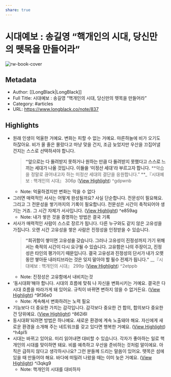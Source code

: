 ```yaml
---
share: true
---
```


# 시대예보 : 송길영 “핵개인의 시대, 당신만의 뗏목을 만들어라”

![rw-book-cover](https://longblack-contens.s3.ap-northeast-2.amazonaws.com/image/20230925/1695638155ad40b7dcd204f5391cd84b1434f020ab.png)

## Metadata
- Author: [[LongBlack|LongBlack]]
- Full Title: 시대예보 : 송길영 “핵개인의 시대, 당신만의 뗏목을 만들어라”
- Category: #articles
- URL: https://www.longblack.co/note/837

## Highlights
- 원래 인생이 억울한 거예요. 변화는 피할 수 없는 거예요. 마른하늘에 비가 오기도 하잖아요. 비가 올 줄은 몰랐다고 마냥 맞을 건지, 조금 늦었지만 우산을 끄집어낼 건지는 스스로 선택하셔야 합니다.
  > **“앞으로는 다 돌려받지 못하거나 원하는 만큼 다 돌려받지 못했다고 스스로 느끼는 세대가 나올 것입니다. 이들을 ‘미정산 세대’라 부르고자 합니다.** **악습을 정말로 끊어내고자 하는 미정산 세대의 결단을 응원합니다.” 
  > **_『시대예보 : 핵개인의 시대』 306p ([View Highlight](https://read.readwise.io/read/01hbyw35c9b95r88be2n7b7e6w)) ^gdpwnb
    - Note: 억울하겠지만 변화는 막을 수 없다
- 그러면 매력적인 서사는 어떻게 완성될까요? 사실 단순합니다. 전문성이 필요해요. 그리고 그 전문성을 쌓기까지의 기록이 필요합니다. 전문성은 시간이 축적되어야 생기는 거죠. 그 시간 자체가 서사입니다. ([View Highlight](https://read.readwise.io/read/01hbywjs5bpbbpg4kcjqtpn54s)) ^e859ag
    - Note: 내가 쌓은 것을 증명하는 방법은 결국 기록
- 서사가 매력적인 사람이 스스로 장르가 됩니다. 다른 누구와도 같지 않은 고유성을 가집니다. 오랜 시간 고유성을 쌓은 사람은 진정성을 인정받을 수 있습니다. 
  > **“희귀함이 쌓이면 고유성을 갖습니다. 그러나 고유성이 진정성까지 가기 위해서는 축적의 시간이 다시 요구될 수 있습니다. 고유함은 나의 주장이고, 진정성은 타인의 평가이기 때문입니다. 결국 고유성과 진정성의 단서가 내가 오랫동안 쌓아둔 내러티브라는 것은 잊지 말아야 할 필수 전제가 됩니다.”** 
  > __『시대예보 : 핵개인의 시대』 299p ([View Highlight](https://read.readwise.io/read/01hbyxks5h7hkepp7ytkrg1sp1)) ^2etppb
    - Note: 진정성은 고유함에서 내비치는것
- ‘동시대화’해야 합니다. 시대의 흐름에 맞춰 나 자신을 변화시키는 거예요. 결국은 다 시대 흐름을 따라가게 돼 있어요. 규칙이 바뀌면 변하지 않을 수 없거든요. ([View Highlight](https://read.readwise.io/read/01hbyxw872rwak0sg6y5gr83b6)) ^9f36e0
    - Note: 계속해서 변화하려는 노력 필요
- 기능보다 더 중요한 가치는 감각입니다. 감각보다 중요한 건 합의, 합의보다 중요한 건 당위예요. ([View Highlight](https://read.readwise.io/read/01hbyxzt6y3ky492z5chfe8w9f)) ^862i6l
- 동시대화’되려면 방법은 하나예요. 새로운 환경에 계속 노출돼야 해요. 자신에게 새로운 환경을 소개해 주는 네트워크를 갖고 있다면 행복한 거예요. ([View Highlight](https://read.readwise.io/read/01hbyy2cvcc9tzya705rne711r)) ^h4pl1i
- 시대는 바뀌고 있어요. 미리 읽어내면 대비할 수 있습니다. 각자가 좋아하는 일로 핵개인의 시대를 맞이하면 돼요. 비를 예측하고 우산을 준비하는 것처럼 말이에요.
  아직은 급하지 않다고 생각하시나요? 그런 분들께 드리는 말씀이 있어요. 뗏목은 섬에 있을 때 만들어야 해요. 바다에 떠밀려 나왔을 때는 이미 늦은 거예요. ([View Highlight](https://read.readwise.io/read/01hbyy2tbktzh1xh9ph8d60zwx)) ^i3qkg9
    - Note: 핵개인의 시대를 대비하자
